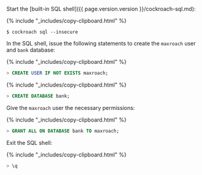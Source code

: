 Start the [built-in SQL shell]({{ page.version.version }}/cockroach-sql.md):

{% include "_includes/copy-clipboard.html" %}
~~~ shell
$ cockroach sql --insecure
~~~

In the SQL shell, issue the following statements to create the `maxroach` user and `bank` database:

{% include "_includes/copy-clipboard.html" %}
~~~ sql
> CREATE USER IF NOT EXISTS maxroach;
~~~

{% include "_includes/copy-clipboard.html" %}
~~~ sql
> CREATE DATABASE bank;
~~~

Give the `maxroach` user the necessary permissions:

{% include "_includes/copy-clipboard.html" %}
~~~ sql
> GRANT ALL ON DATABASE bank TO maxroach;
~~~

Exit the SQL shell:

{% include "_includes/copy-clipboard.html" %}
~~~ sql
> \q
~~~
